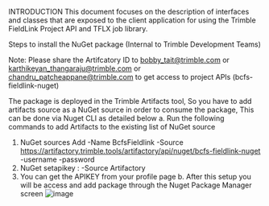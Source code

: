 INTRODUCTION
	This document focuses on the description of interfaces and classes that are exposed to the client application for using the Trimble FieldLink Project API and TFLX job library.

Steps to install the NuGet package (Internal to Trimble Development Teams)

Note:  Please share the Artifcatory ID to bobby_tait@trimble.com or karthikeyan_thangaraju@trimble.com or  chandru_patcheappane@trimble.com to get access to project APIs (bcfs-fieldlink-nuget)

The package is deployed in the Trimble Artifacts tool, So you have to add artifacts source as a NuGet source in order to consume the package, This can be done via Nuget CLI as detailed below
a. Run the following commands to add Artifacts to the existing list of NuGet source
   1. NuGet sources Add -Name BcfsFieldlink -Source https://artifactory.trimble.tools/artifactory/api/nuget/bcfs-fieldlink-nuget -username <USERNAME> -password <APIKEY>
   2. NuGet setapikey <USERNAME>:<APIKEY> -Source Artifactory
   3. You can get the APIKEY from your profile page
b. After this setup you will be access and add package through the Nuget Package Manager screen
![image](https://github.com/karthikeyanthangaraju/FieldLinkProjectSDKSample/assets/126872854/bd014021-5c16-4d25-b462-ebf82ae8e127)
